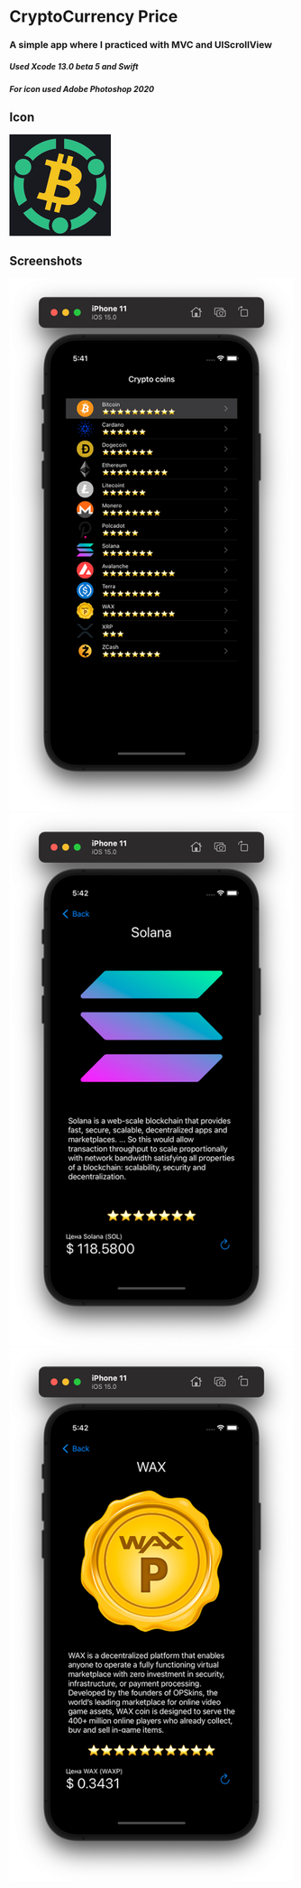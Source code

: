 # CryptoCurrency Price
### A simple app where I practiced with MVC and UIScrollView
##### Used Xcode 13.0 beta 5 and Swift
##### For icon used Adobe Photoshop 2020

## Icon
![Screenshots](https://github.com/Evgen-ios/CryptoCurrency-Price/blob/main/MVC%20Welcome/Assets.xcassets/AppIcon.appiconset/180.png)

## Screenshots
![Screenshots](https://github.com/Evgen-ios/CryptoCurrency-Price/blob/main/MVC%20Welcome/Screenshots/1.png?raw=true)
![Screenshots](https://github.com/Evgen-ios/CryptoCurrency-Price/blob/main/MVC%20Welcome/Screenshots/2.png?raw=true)
![Screenshots](https://github.com/Evgen-ios/CryptoCurrency-Price/blob/main/MVC%20Welcome/Screenshots/3.png?raw=true)
